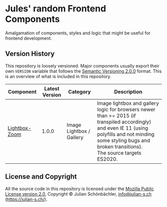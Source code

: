 # Jules' random Frontend Components

Amalgamation of components, styles and logic that might be useful for frontend development.

## Version History

This repository is loosely versioned. Major components usually export their own `VERSION` variable that follows the
[Semantic Versioning 2.0.0][SemVer] format. This is an overview of what is included in this repository.

| Component                | Latest Version | Category | Description |
|--------------------------|----------------|----------|-------------|
| [Lightbox-Zoom] | 1.0.0 | Image Lightbox / Gallery | Image lightbox and gallery logic for browsers newer than >= 2015 (if transpiled accordingly) and even IE 11 (using polyfills and not minding some styling bugs and broken transitions).<br>The source targets ES2020. |

## License and Copyright

All the source code in this repository is licensed under the [Mozilla Public License version 2.0][License],
Copyright &copy; Julian Schönbächler, <info@julian-s.ch> (https://julian-s.ch/).

[SemVer]: https://semver.org/
[Lightbox-Zoom]: https://github.com/JulianSchoenbaechler/webdev-frontend/blob/main/ts/components/lightbox-zoom.ts
[License]: https://github.com/JulianSchoenbaechler/webdev-frontend/blob/main/LICENSE
